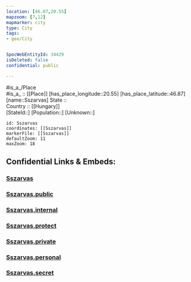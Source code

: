 ```yaml
---
location: [46.87,20.55] 
mapzoom: [7,12] 
mapmarker: city 
type: City
tags:
- geo/City


SpocWebEntityId: 34429
isDeleted: false
confidential: public

---
```

#is_a_/Place  
#is_a_ :: [[Place]] 
[has_place_longitude::20.55] 
[has_place_latitude::46.87] 
[name::Sszarvas] 
State ::  
Country :: [[Hungary]]  
[StateId::] 
[Population::] 
[Unknown::] 


```leaflet
id: Sszarvas
coordinates: [[Sszarvas]] 
markerFile: [[Sszarvas]] 
defaultZoom: 11 
maxZoom: 18
```


## Confidential Links & Embeds: 

### [Sszarvas](/_Standards/Earth/Continent/Europe/Europe~East/Hungary/Counties~Hungary/Békés/City/Sszarvas.md) 

### [Sszarvas.public](/_public/Earth/Continent/Europe/Europe~East/Hungary/Counties~Hungary/Békés/City/Sszarvas.public.md) 

### [Sszarvas.internal](/_internal/Earth/Continent/Europe/Europe~East/Hungary/Counties~Hungary/Békés/City/Sszarvas.internal.md) 

### [Sszarvas.protect](/_protect/Earth/Continent/Europe/Europe~East/Hungary/Counties~Hungary/Békés/City/Sszarvas.protect.md) 

### [Sszarvas.private](/_private/Earth/Continent/Europe/Europe~East/Hungary/Counties~Hungary/Békés/City/Sszarvas.private.md) 

### [Sszarvas.personal](/_personal/Earth/Continent/Europe/Europe~East/Hungary/Counties~Hungary/Békés/City/Sszarvas.personal.md) 

### [Sszarvas.secret](/_secret/Earth/Continent/Europe/Europe~East/Hungary/Counties~Hungary/Békés/City/Sszarvas.secret.md)

